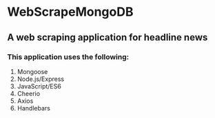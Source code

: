 # WebScrapeMongoDB

## A web scraping application for headline news 

### This application uses the following:

1. Mongoose
2. Node.js/Express
3. JavaScript/ES6
4. Cheerio
5. Axios
6. Handlebars


